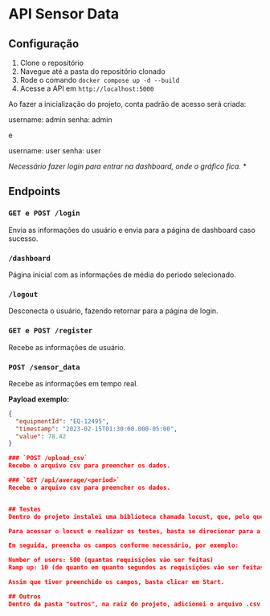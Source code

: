 # API Sensor Data

## Configuração

1. Clone o repositório
2. Navegue até a pasta do repositório clonado
3. Rode o comando `docker compose up -d --build`
4. Acesse a API em `http://localhost:5000`

Ao fazer a inicialização do projeto, conta padrão de acesso será criada:

username: admin
senha: admin

e

username: user
senha: user

*Necessário fazer login para entrar na dashboard, onde o gráfico fica.* *

## Endpoints

### `GET e POST /login`
Envia as informações do usuário e envia para a página de dashboard caso sucesso.

### `/dashboard`
Página inicial com as informações de média do periodo selecionado.

### `/logout`
Desconecta o usuário, fazendo retornar para a página de login.

### `GET e POST /register`
Recebe as informações de usuário.

### `POST /sensor_data`
Recebe as informações em tempo real.

**Payload exemplo:**
```json
{
  "equipmentId": "EQ-12495",
  "timestamp": "2023-02-15T01:30:00.000-05:00",
  "value": 78.42
}

### `POST /upload_csv`
Recebe o arquivo csv para preencher os dados.

### `GET /api/average/<period>`
Recebe o arquivo csv para preencher os dados.


## Testes
Dentro do projeto instalei uma biblioteca chamada locust, que, pelo que eu entendi, manipula as requisições, podendo enviar mais de uma ao emsmo tempo, as vezs até várias por segundo.

Para acessar o locust e realizar os testes, basta se direcionar para a página em `http://localhost:8089`

Em seguida, preencha os campos conforme necessário, por exemplo:

Number of users: 500 (quantas requisições vão ser feitas)
Ramp up: 10 (de quanto em quanto segundos as requisições vão ser feitas)

Assim que tiver preenchido os campos, basta clicar em Start.

## Outros
Dentro da pasta "outros", na raiz do projeto, adicionei o arquivo .csv com o formato que eu consegui fazer o código identificar. (tentei fazer com arquivos excel, mas não deu certo, não reconhecia de jeito nenhum, unico que funcionou foi o formato que está na pasta realmente)
